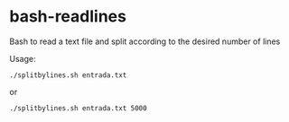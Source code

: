 # bash-readlines

Bash to read a text file and split according to the desired number of lines


Usage:

	./splitbylines.sh entrada.txt 

or

	./splitbylines.sh entrada.txt 5000